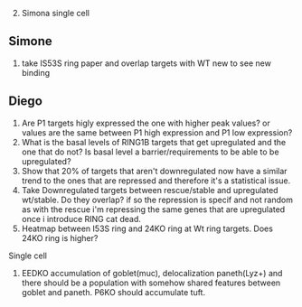
2) Simona single cell 

## Simone

1) take IS53S ring paper and overlap targets with WT new to see new binding

## Diego

1) Are P1 targets higly expressed the one with higher peak values? or values are the same between P1 high expression and P1 low expression?
2) What is the basal levels of RING1B targets that get upregulated and the one that do not? Is basal level a barrier/requirements to be able to be upregulated?
3) Show that 20% of targets that aren't downregulated now have a similar trend to the ones that are repressed and therefore it's a statistical issue.
4) Take Downregulated targets between rescue/stable and upregulated wt/stable. Do they overlap? if so the repression is specif and not random as with the rescue i'm repressing the same genes that are upregulated once i introduce RING cat dead.
5) Heatmap between I53S ring and 24KO ring at Wt ring targets. Does 24KO ring is higher?

Single cell
1) EEDKO accumulation of goblet(muc), delocalization paneth(Lyz+) and there should be a population with somehow shared features between goblet and paneth. P6KO should accumulate tuft. 
